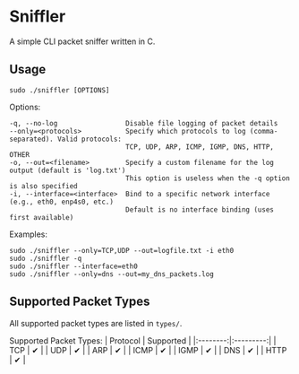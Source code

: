 # Sniffler
A simple CLI packet sniffer written in C.

## Usage
`sudo ./sniffler [OPTIONS]`

Options:

    -q, --no-log                 Disable file logging of packet details
    --only=<protocols>           Specify which protocols to log (comma-separated). Valid protocols:
                                 TCP, UDP, ARP, ICMP, IGMP, DNS, HTTP, OTHER
    -o, --out=<filename>         Specify a custom filename for the log output (default is 'log.txt')
                                 This option is useless when the -q option is also specified
    -i, --interface=<interface>  Bind to a specific network interface (e.g., eth0, enp4s0, etc.)
                                 Default is no interface binding (uses first available)
Examples:

    sudo ./sniffler --only=TCP,UDP --out=logfile.txt -i eth0
    sudo ./sniffler -q
    sudo ./sniffler --interface=eth0
    sudo ./sniffler --only=dns --out=my_dns_packets.log

## Supported Packet Types
All supported packet types are listed in `types/`.

Supported Packet Types: 
| Protocol | Supported |
|:--------:|:---------:|
|   TCP    |     ✔     |
|   UDP    |     ✔     |
|   ARP    |     ✔     |
|   ICMP   |     ✔     |
|   IGMP   |     ✔     |
|   DNS    |     ✔     |
|   HTTP   |     ✔     |
